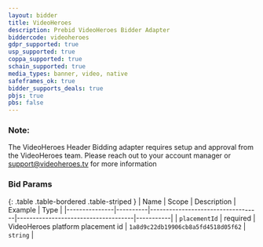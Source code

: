 ```yaml
---
layout: bidder
title: VideoHeroes
description: Prebid VideoHeroes Bidder Adapter
biddercode: videoheroes
gdpr_supported: true
usp_supported: true
coppa_supported: true
schain_supported: true
media_types: banner, video, native
safeframes_ok: true
bidder_supports_deals: true
pbjs: true
pbs: false
---
```


### Note:

The VideoHeroes Header Bidding adapter requires setup and approval from the VideoHeroes team. Please reach out to your account manager or support@videoheroes.tv for more information

### Bid Params

{: .table .table-bordered .table-striped }
| Name          | Scope    | Description                       | Example                             | Type      |
|---------------|----------|-----------------------------------|-------------------------------------|-----------|
| `placementId` | required | VideoHeroes platform placement id | `1a8d9c22db19906cb8a5fd4518d05f62`  | `string`  |
